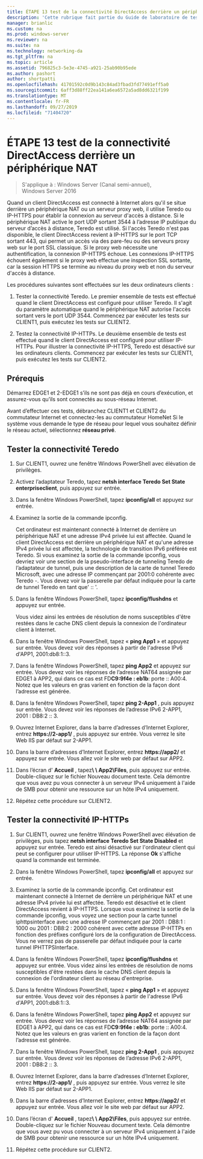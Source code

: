 ```yaml
---
title: ÉTAPE 13 test de la connectivité DirectAccess derrière un périphérique NAT
description: 'Cette rubrique fait partie du Guide de laboratoire de test : illustrer un déploiement multisite DirectAccess pour Windows Server 2016'
manager: brianlic
ms.custom: na
ms.prod: windows-server
ms.reviewer: na
ms.suite: na
ms.technology: networking-da
ms.tgt_pltfrm: na
ms.topic: article
ms.assetid: 796825c3-5e3e-4745-a921-25ab90b95ede
ms.author: pashort
author: shortpatti
ms.openlocfilehash: 41701592c0d9b143c84ad3fbad3fd77491eff5a0
ms.sourcegitcommit: 6aff3d88ff22ea141a6ea6572a5ad8dd6321f199
ms.translationtype: MT
ms.contentlocale: fr-FR
ms.lasthandoff: 09/27/2019
ms.locfileid: "71404720"
---
```

# <a name="step-13-test-directaccess-connectivity-from-behind-a-nat-device"></a>ÉTAPE 13 test de la connectivité DirectAccess derrière un périphérique NAT

>S'applique à : Windows Server (Canal semi-annuel), Windows Server 2016

Quand un client DirectAccess est connecté à Internet alors qu'il se situe derrière un périphérique NAT ou un serveur proxy web, il utilise Teredo ou IP-HTTPS pour établir la connexion au serveur d'accès à distance. Si le périphérique NAT active le port UDP sortant 3544 à l’adresse IP publique du serveur d’accès à distance, Teredo est utilisé. Si l'accès Teredo n'est pas disponible, le client DirectAccess revient à IP-HTTPS sur le port TCP sortant 443, qui permet un accès via des pare-feu ou des serveurs proxy web sur le port SSL classique. Si le proxy web nécessite une authentification, la connexion IP-HTTPS échoue. Les connexions IP-HTTPS échouent également si le proxy web effectue une inspection SSL sortante, car la session HTTPS se termine au niveau du proxy web et non du serveur d'accès à distance.  
  
Les procédures suivantes sont effectuées sur les deux ordinateurs clients :  
  
1. Tester la connectivité Teredo. Le premier ensemble de tests est effectué quand le client DirectAccess est configuré pour utiliser Teredo. Il s'agit du paramètre automatique quand le périphérique NAT autorise l'accès sortant vers le port UDP 3544. Commencez par exécuter les tests sur CLIENT1, puis exécutez les tests sur CLIENT2.  
  
2. Testez la connectivité IP-HTTPs. Le deuxième ensemble de tests est effectué quand le client DirectAccess est configuré pour utiliser IP-HTTPs. Pour illustrer la connectivité IP-HTTPS, Teredo est désactivé sur les ordinateurs clients. Commencez par exécuter les tests sur CLIENT1, puis exécutez les tests sur CLIENT2.  
  
## <a name="prerequisites"></a>Prérequis  
Démarrez EDGE1 et 2-EDGE1 s’ils ne sont pas déjà en cours d’exécution, et assurez-vous qu’ils sont connectés au sous-réseau Internet.  
  
Avant d’effectuer ces tests, débranchez CLIENT1 et CLIENT2 du commutateur Internet et connectez-les au commutateur HomeNet Si le système vous demande le type de réseau pour lequel vous souhaitez définir le réseau actuel, sélectionnez **réseau privé**.  
  
## <a name="TeredoCLIENT1"></a>Tester la connectivité Teredo  
  
1. Sur CLIENT1, ouvrez une fenêtre Windows PowerShell avec élévation de privilèges.  
  
2. Activez l’adaptateur Teredo, tapez **netsh interface Teredo Set State enterpriseclient**, puis appuyez sur entrée.  
  
3. Dans la fenêtre Windows PowerShell, tapez **ipconfig/all** et appuyez sur entrée.  
  
4. Examinez la sortie de la commande ipconfig.  
  
   Cet ordinateur est maintenant connecté à Internet de derrière un périphérique NAT et une adresse IPv4 privée lui est affectée. Quand le client DirectAccess est derrière un périphérique NAT et qu'une adresse IPv4 privée lui est affectée, la technologie de transition IPv6 préférée est Teredo. Si vous examinez la sortie de la commande ipconfig, vous devriez voir une section de la pseudo-interface de tunneling Teredo de l’adaptateur de tunnel, puis une description de la carte de tunnel Teredo Microsoft, avec une adresse IP commençant par 2001:0 cohérente avec Teredo -. Vous devez voir la passerelle par défaut indiquée pour la carte de tunnel Teredo en tant que' :: '.  
  
5. Dans la fenêtre Windows PowerShell, tapez **ipconfig/flushdns** et appuyez sur entrée.  
  
   Vous videz ainsi les entrées de résolution de noms susceptibles d'être restées dans le cache DNS client depuis la connexion de l'ordinateur client à Internet.  
  
6. Dans la fenêtre Windows PowerShell, tapez « **ping App1** » et appuyez sur entrée. Vous devez voir des réponses à partir de l'adresse IPv6 d'APP1, 2001:db8:1::3.  
  
7. Dans la fenêtre Windows PowerShell, tapez **ping App2** et appuyez sur entrée. Vous devez voir les réponses de l’adresse NAT64 assignée par EDGE1 à APP2, qui dans ce cas est FD**C9:9f4e : eb1b**: porte :: A00:4. Notez que les valeurs en gras varient en fonction de la façon dont l’adresse est générée.  
  
8. Dans la fenêtre Windows PowerShell, tapez **ping 2-App1** , puis appuyez sur entrée. Vous devez voir les réponses de l’adresse IPv6 2-APP1, 2001 : DB8:2 :: 3.  
  
9. Ouvrez Internet Explorer, dans la barre d’adresses d’Internet Explorer, entrez **https://2-app1/** , puis appuyez sur entrée. Vous verrez le site Web IIS par défaut sur 2-APP1.  
  
10. Dans la barre d’adresses d’Internet Explorer, entrez **https://app2/** et appuyez sur entrée. Vous allez voir le site web par défaut sur APP2.  
  
11. Dans l’écran d' **Accueil** , tapez<strong>\\ \ App2\Files</strong>, puis appuyez sur entrée. Double-cliquez sur le fichier Nouveau document texte. Cela démontre que vous avez pu vous connecter à un serveur IPv4 uniquement à l'aide de SMB pour obtenir une ressource sur un hôte IPv4 uniquement.  
  
12. Répétez cette procédure sur CLIENT2.  
  
## <a name="IPHTTPS_CLIENT1"></a>Tester la connectivité IP-HTTPs  
  
1. Sur CLIENT1, ouvrez une fenêtre Windows PowerShell avec élévation de privilèges, puis tapez **netsh interface Teredo Set State Disabled** et appuyez sur entrée. Teredo est ainsi désactivé sur l'ordinateur client qui peut se configurer pour utiliser IP-HTTPS. La réponse **Ok** s'affiche quand la commande est terminée.  
  
2. Dans la fenêtre Windows PowerShell, tapez **ipconfig/all** et appuyez sur entrée.  
  
3. Examinez la sortie de la commande ipconfig. Cet ordinateur est maintenant connecté à Internet de derrière un périphérique NAT et une adresse IPv4 privée lui est affectée. Teredo est désactivé et le client DirectAccess revient à IP-HTTPS. Lorsque vous examinez la sortie de la commande ipconfig, vous voyez une section pour la carte tunnel iphttpsinterface avec une adresse IP commençant par 2001 : DB8:1 : 1000 ou 2001 : DB8:2 : 2000 cohérent avec cette adresse IP-HTTPs en fonction des préfixes configuré lors de la configuration de DirectAccess. Vous ne verrez pas de passerelle par défaut indiquée pour la carte tunnel IPHTTPSInterface.  
  
4. Dans la fenêtre Windows PowerShell, tapez **ipconfig/flushdns** et appuyez sur entrée. Vous videz ainsi les entrées de résolution de noms susceptibles d'être restées dans le cache DNS client depuis la connexion de l'ordinateur client au réseau d'entreprise.  
  
5. Dans la fenêtre Windows PowerShell, tapez « **ping App1** » et appuyez sur entrée. Vous devez voir des réponses à partir de l'adresse IPv6 d'APP1, 2001:db8:1::3.  
  
6. Dans la fenêtre Windows PowerShell, tapez **ping App2** et appuyez sur entrée. Vous devez voir les réponses de l’adresse NAT64 assignée par EDGE1 à APP2, qui dans ce cas est FD**C9:9f4e : eb1b**: porte :: A00:4. Notez que les valeurs en gras varient en fonction de la façon dont l’adresse est générée.  
  
7. Dans la fenêtre Windows PowerShell, tapez **ping 2-App1** , puis appuyez sur entrée. Vous devez voir les réponses de l’adresse IPv6 2-APP1, 2001 : DB8:2 :: 3.  
  
8. Ouvrez Internet Explorer, dans la barre d’adresses d’Internet Explorer, entrez **https://2-app1/** , puis appuyez sur entrée. Vous verrez le site Web IIS par défaut sur 2-APP1.  
  
9. Dans la barre d’adresses d’Internet Explorer, entrez **https://app2/** et appuyez sur entrée. Vous allez voir le site web par défaut sur APP2.  
  
10. Dans l’écran d' **Accueil** , tapez<strong>\\ \ App2\Files</strong>, puis appuyez sur entrée. Double-cliquez sur le fichier Nouveau document texte. Cela démontre que vous avez pu vous connecter à un serveur IPv4 uniquement à l'aide de SMB pour obtenir une ressource sur un hôte IPv4 uniquement.  
  
11. Répétez cette procédure sur CLIENT2.  
  


